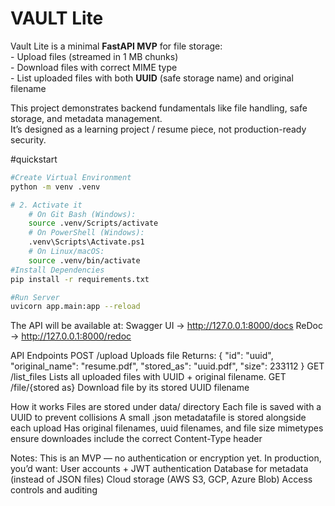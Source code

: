 # VAULT Lite

Vault Lite is a minimal **FastAPI MVP** for file storage:  
    - Upload files (streamed in 1 MB chunks)  
    - Download files with correct MIME type  
    - List uploaded files with both **UUID** (safe storage name) and original filename

This project demonstrates backend fundamentals like file handling, safe storage, and metadata management.  
It’s designed as a learning project / resume piece, not production-ready security.

#quickstart
```bash
#Create Virtual Environment
python -m venv .venv

# 2. Activate it
    # On Git Bash (Windows):
    source .venv/Scripts/activate
    # On PowerShell (Windows):
    .venv\Scripts\Activate.ps1
    # On Linux/macOS:
    source .venv/bin/activate
#Install Dependencies
pip install -r requirements.txt

#Run Server
uvicorn app.main:app --reload
```


The API will be available at:
Swagger UI → http://127.0.0.1:8000/docs
ReDoc → http://127.0.0.1:8000/redoc

API Endpoints
POST /upload
    Uploads file
    Returns:
        {
        "id": "uuid",
        "original_name": "resume.pdf",
        "stored_as": "uuid.pdf",
        "size": 233112
        }
GET /list_files
    Lists all uploaded files with UUID + original filename.
GET /file/{stored as}
    Download file by its stored UUID filename

How it works
    Files are stored under data/ directory
    Each file is saved with a UUID to prevent collisions
    A small .json metadatafile is stored alongside each upload
        Has original filenames, uuid filenames, and file size
    mimetypes ensure downloades include the correct Content-Type header


Notes:
    This is an MVP — no authentication or encryption yet.
    In production, you’d want:
        User accounts + JWT authentication
        Database for metadata (instead of JSON files)
        Cloud storage (AWS S3, GCP, Azure Blob)
        Access controls and auditing
        
